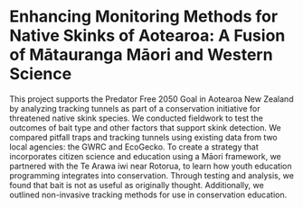 # Enhancing Monitoring Methods for Native Skinks of Aotearoa: A Fusion of Mātauranga Māori and Western Science
This project supports the Predator Free 2050 Goal in Aotearoa New Zealand by analyzing tracking tunnels as part of a conservation initiative for threatened native skink species. We conducted fieldwork to test the outcomes of bait type and other factors that support skink detection. We compared pitfall traps and tracking tunnels using existing data from two local agencies: the GWRC and EcoGecko. To create a strategy that incorporates citizen science and education using a Māori framework, we partnered with the Te Arawa iwi near Rotorua, to learn how youth education programming integrates into conservation. Through testing and analysis, we found that bait is not as useful as originally thought. Additionally, we outlined non-invasive tracking methods for use in conservation education.
